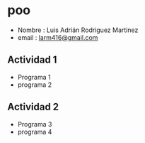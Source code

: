 # poo

- Nombre : Luis Adrián Rodriguez Martinez 
- email : larm416@gmail.com 

## Actividad 1
- Programa 1
- programa 2

## Actividad 2
- Programa 3
- programa 4